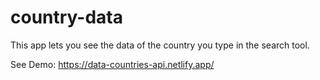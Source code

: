 # country-data
This app lets you see the data of the country you type in the search tool.

See Demo:
https://data-countries-api.netlify.app/

